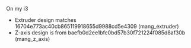 

On my i3

* Extruder design matches 16704e773ac40cb865119918655d9988cd5e4309 (mang_extruder)
* Z-axis design is from baefb0d2ee1bfc0bd57b30f721224f085d8af30b (mang_z_axis)